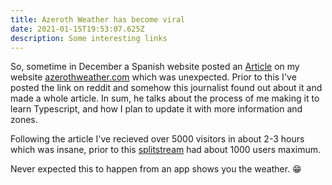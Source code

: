 ```yaml
---
title: Azeroth Weather has become viral
date: 2021-01-15T19:53:07.625Z
description: Some interesting links
---
```


So, sometime in December a Spanish website posted an [Article](https://www.genbeta.com/web/esta-web-que-te-dice-que-tiempo-hace-lugar-que-estas-compara-zona-world-of-warcraft) on my website [azerothweather.com](https://www.azerothweather.com/) which was unexpected.
Prior to this I've posted the link on reddit and somehow this journalist found out about it and made a whole article. In sum, he talks about the process of me making it to learn Typescript, and how I plan to update it with more information and zones.

Following the article I've recieved over 5000 visitors in about 2-3 hours which was insane, prior to this [splitstream](https://splitstream.net) had about 1000 users maximum.

Never expected this to happen from an app shows you the weather. 😁
